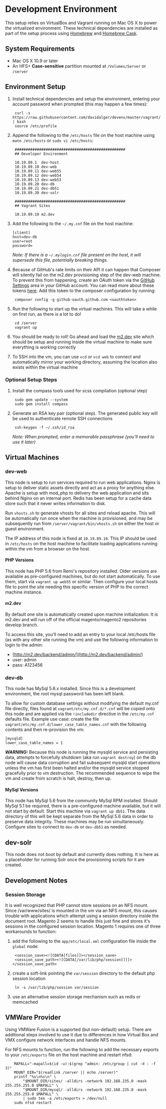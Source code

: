 # Development Environment
This setup relies on VirtualBox and Vagrant running on Mac OS X to power the virtualized environment. These technical dependencies are installed as part of the setup process using [Homebrew](http://brew.sh) and [Homebrew Cask](http://caskroom.io).

## System Requirements
* Mac OS X 10.9 or later
* An HFS+ **Case-sensitive** partition mounted at `/Volumes/Server` or `/server`

## Environment Setup

1. Install technical dependencies and setup the environment, entering your account password when prompted (this may happen a few times):

        curl -s https://raw.githubusercontent.com/davidalger/devenv/master/vagrant/bin/install.sh | bash
        source /etc/profile

2. Append the following to the `/etc/hosts` file on the host machine using `mate /etc/hosts` or `sudo vi /etc/hosts`:

        ##################################################
        ## Developer Environment
        
        10.19.89.1  dev-host
        10.19.89.10 dev-web
        10.19.89.11 dev-web55
        10.19.89.12 dev-web54
        10.19.89.13 dev-web53
        10.19.89.20 dev-db
        10.19.89.21 dev-db51
        10.19.89.30 dev-solr
        
        ##################################################
        ## Vagrant Sites
        
        10.19.89.10 m2.dev
        

3.  Add the following to the `~/.my.cnf` file on the host machine:

        [client]
        host=dev-db
        user=root
        password=
        
    
    _Note: If there is a `~/.mylogin.cnf` file present on the host, it will supersede this file, potentially breaking things._

4. Because of GitHub's rate limits on their API it can happen that Composer will silently fail on the m2.dev provisioning step of the dev-web machine. To prevent this from happening, create an OAuth token via the [GitHub Settings](https://github.com/settings/tokens) area in your GitHub account. You can read more about these tokens [here](https://github.com/blog/1509-personal-api-tokens). Add this token to the composer configuration by running:

        composer config -g github-oauth.github.com <oauthtoken>

5. Run the following to start up the virtual machines. This will take a while on first run, as there is a lot to do!

        cd /server
        vagrant up

6. You should be ready to roll! Go ahead and load the [m2.dev](http://m2.dev/) site which should be setup and running inside the virtual machine to make sure everything is working correctly

7. To SSH into the vm, you can use `vcd` or `vcd web` to connect and automatically mirror your working directory, assuming the location also exists within the virtual machine

### Optional Setup Steps

1. Install the compass tools used for scss compilation (optional step)

        sudo gem update --system
        sudo gem install compass

2. Generate an RSA key pair (optional step). The generated public key will be used to authenticate remote SSH connections

        ssh-keygen -f ~/.ssh/id_rsa

    *Note: When prompted, enter a memorable passphrase (you’ll need to use it later)*

## Virtual Machines

### dev-web
This node is setup to run services required to run web applications. Nginx is setup to deliver static assets directly and act as a proxy for anything else. Apache is setup with mod_php to delivery the web application and sits behind Nginx on an internal port. Redis has been setup for a cache data store such that it never writes information to disk.

Run `vhosts.sh` to generate vhosts for all sites and reload apache. This will be automatically run once when the machine is provisioned, and may be subsequently run from `/server/vagrant/bin/vhosts.sh` on either the host or guest environment.

The IP address of this node is fixed at `10.19.89.10`. This IP should be used in `/etc/hosts` on the host machine to facilitate loading applications running within the vm from a browser on the host.

#### PHP Versions

This node has PHP 5.6 from Remi's repository installed. Older versions are available as pre-configured machines, but do not start automatically. To use them, start via `vagrant up web55` or similar. Then configure your local hosts file to point the site needing this specific version of PHP to the correct machine instance.

#### m2.dev
By default one site is automatically created upon machine initialization. It is m2.dev and will run off of the official magento/magento2 repositories develop branch.

To access this site, you'll need to add an entry to your local /etc/hosts file (as with any other site running the vm) and use the following information to login to the admin:

* [http://m2.dev/backend/admin/](http://m2.dev/backend/admin/)
* user: admin
* pass: A123456

### dev-db
This node has MySql 5.6.x installed. Since this is a development environment, the root mysql password has been left blank.

To allow for custom database settings without modifying the default my.cnf file directly, files found at `vagrant/etc/my.cnf.d/*.cnf` will be copied onto this node and are applied via the `!includedir` directive in the `/etc/my.cnf` defaults file. Example use case: create the file `vagrant/etc/my.cnf.d/lower_case_table_names.cnf` with the following contents and then re-provision the vm:

    [mysqld]
    lower_case_table_names = 1

***WARNING:*** Because this node is running the mysqld service and persisting data, attempts to forcefully shutdown (aka run `vagrant destroy`) on the db node will cause data corruption and fail subsequent mysqld start operations unless the vm has first been halted and/or the mysqld service stopped gracefully prior to vm destruction. The recommended sequence to wipe the vm and create from scratch is halt, destroy, then up.

#### MySql Versions

This node has MySql 5.6 from the community MySql RPM installed. Should MySql 5.1 be required, there is a pre-configured machine available, but it will not start by default. Start this machine via `vagrant up db51`. The data directory of this will be kept separate from the MySql 5.6 data in order to preserve data integrity. These machines may be run simultaneously. Configure sites to connect to `dev-db` or `dev-db51` as needed.

## dev-solr
This node does not boot by default and currently does nothing. It is here as a placeholder for running Solr once the provisioning scripts for it are created.

## Development Notes

### Session Storage
It is well recognized that PHP cannot store sessions on an NFS mount. Since /var/www/sites/ is mounted in the vm via an NFS mount, this causes trouble with applications which attempt using a session directory inside the document root. Magento 2 seems to handle this just fine and stores it's sessions in the configured session location. Magento 1 requires one of three workarounds to function:

1. add the following to the `app/etc/local.xml` configuration file inside the `global` node:

        <session_save><![CDATA[files]]></session_save>
        <session_save_path><![CDATA[/var/lib/php/session]]]]></session_save_path>

2. create a soft-link pointing the `var/session` directory to the default php session location

        ln -s /var/lib/php/session var/session

3. use an alternative session storage mechanism such as redis or memcached

## VMWare Provider

Using VMWare Fusion is a supported (but non-default) setup. There are additional steps involved to use it due to differences in how Virtual Box and VMX configure network interfaces and handle NFS mounts.

For NFS mounts to function, run the following to add the necessary exports to your `/etc/exports` file on the host machine and restart nfsd:

        MAPALL="-mapall=$(id -u):$(grep ^admin: /etc/group | cut -d : -f 3)"
        MOUNT_DIR="$(readlink /server || echo /server)"
        printf "%s\n%s\n" \
            "$MOUNT_DIR/sites/ -alldirs -network 192.168.235.0 -mask 255.255.255.0 $MAPALL" \
            "$MOUNT_DIR/mysql/ -alldirs -network 192.168.235.0 -mask 255.255.255.0 $MAPALL" \
            | sudo tee -a /etc/exports > /dev/null
        sudo nfsd restart
